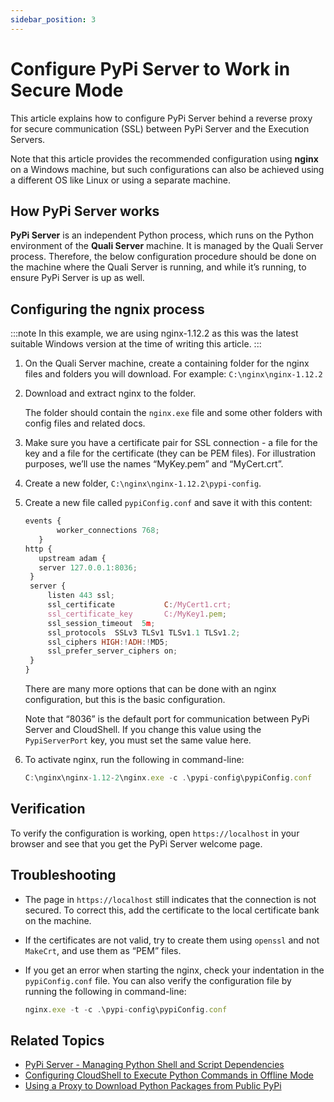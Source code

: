 ```yaml
---
sidebar_position: 3
---
```


# Configure PyPi Server to Work in Secure Mode

This article explains how to configure PyPi Server behind a reverse proxy for secure communication (SSL) between PyPi Server and the Execution Servers.

Note that this article provides the recommended configuration using **nginx** on a Windows machine, but such configurations can also be achieved using a different OS like Linux or using a separate machine.

## How PyPi Server works

**PyPi Server** is an independent Python process, which runs on the Python environment of the **Quali Server** machine. It is managed by the Quali Server process. Therefore, the below configuration procedure should be done on the machine where the Quali Server is running, and while it’s running, to ensure PyPi Server is up as well.

## Configuring the ngnix process
:::note
In this example, we are using nginx-1.12.2 as this was the latest suitable Windows version at the time of writing this article.
:::
1. On the Quali Server machine, create a containing folder for the nginx files and folders you will download. For example: `C:\nginx\nginx-1.12.2`
2. Download and extract nginx to the folder.
    
    The folder should contain the `nginx.exe` file and some other folders with config files and related docs.
    
3. Make sure you have a certificate pair for SSL connection - a file for the key and a file for the certificate (they can be PEM files). For illustration purposes, we’ll use the names “MyKey.pem” and “MyCert.crt”.
4. Create a new folder, `C:\nginx\nginx-1.12.2\pypi-config`.
5. Create a new file called `pypiConfig.conf` and save it with this content:
    
    ```javascript
    events {
           worker_connections 768;
       }
    http {
       upstream adam {
       server 127.0.0.1:8036;
     }
     server {
         listen 443 ssl;
         ssl_certificate           C:/MyCert1.crt;
         ssl_certificate_key       C:/MyKey1.pem;
         ssl_session_timeout  5m;
         ssl_protocols  SSLv3 TLSv1 TLSv1.1 TLSv1.2;
         ssl_ciphers HIGH:!ADH:!MD5;
         ssl_prefer_server_ciphers on;
     }
    }
    ```
    
    There are many more options that can be done with an nginx configuration, but this is the basic configuration.
    
    Note that “8036” is the default port for communication between PyPi Server and CloudShell. If you change this value using the `PypiServerPort` key, you must set the same value here.
    
6. To activate nginx, run the following in command-line:
    
    ```javascript
    C:\nginx\nginx-1.12-2\nginx.exe -c .\pypi-config\pypiConfig.conf
    ```
    

## Verification

To verify the configuration is working, open `https://localhost` in your browser and see that you get the PyPi Server welcome page.

## Troubleshooting

- The page in `https://localhost` still indicates that the connection is not secured. To correct this, add the certificate to the local certificate bank on the machine.
- If the certificates are not valid, try to create them using `openssl` and not `MakeCrt`, and use them as “PEM” files.
- If you get an error when starting the nginx, check your indentation in the `pypiConfig.conf` file. You can also verify the configuration file by running the following in command-line:
    
    ```javascript
    nginx.exe -t -c .\pypi-config\pypiConfig.conf
    ```
    

## Related Topics

- [PyPi Server - Managing Python Shell and Script Dependencies](../../../admin/cloudshell-execution-server-configurations/setting-up-python-virtual-environments/pypi-server-managing-python-shell-and-script-dependencies.md)
- [Configuring CloudShell to Execute Python Commands in Offline Mode](../../../admin/cloudshell-execution-server-configurations/setting-up-python-virtual-environments/configuring-cloudshell-to-execute-python-commands-in-offline-mode.md)
- [Using a Proxy to Download Python Packages from Public PyPi](../../../admin/cloudshell-execution-server-configurations/setting-up-python-virtual-environments/using-a-proxy-to-download-python-packages-from-public-pypi.md)